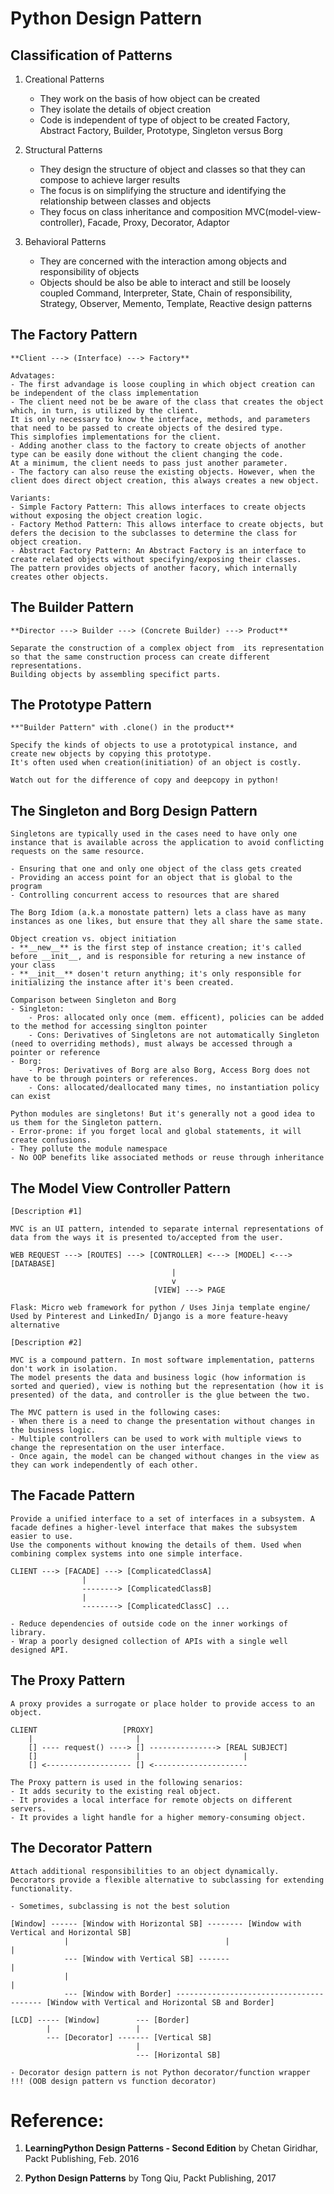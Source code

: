 # Python Design Pattern

## Classification of Patterns

1. Creational Patterns
    - They work on the basis of how object can be created
    - They isolate the details of object creation
    - Code is independent of type of object to be created
    Factory, Abstract Factory, Builder, Prototype, Singleton versus Borg
    
2. Structural Patterns
    - They design the structure of object and classes so that they can compose to achieve larger results
    - The focus is on simplifying the structure and identifying the relationship between classes and objects
    - They focus on class inheritance and composition
    MVC(model-view-controller), Facade, Proxy, Decorator, Adaptor
    
3. Behavioral Patterns
    - They are concerned with the interaction among objects and responsibility of objects
    - Objects should be also be able to interact and still be loosely coupled
    Command, Interpreter, State, Chain of responsibility, Strategy, Observer, Memento, Template, Reactive design patterns

## The Factory Pattern

    **Client ---> (Interface) ---> Factory** 

    Advatages:
    - The first advandage is loose coupling in which object creation can be independent of the class implementation
    - The client need not be be aware of the class that creates the object which, in turn, is utilized by the client.
    It is only necessary to know the interface, methods, and parameters that need to be passed to create objects of the desired type.
    This simplofies implementations for the client.
    - Adding another class to the factory to create objects of another type can be easily done without the client changing the code.
    At a minimum, the client needs to pass just another parameter.
    - The factory can also reuse the existing objects. However, when the client does direct object creation, this always creates a new object.
    
    Variants:
    - Simple Factory Pattern: This allows interfaces to create objects without exposing the object creation logic.
    - Factory Method Pattern: This allows interface to create objects, but defers the decision to the subclasses to determine the class for object creation.
    - Abstract Factory Pattern: An Abstract Factory is an interface to create related objects without specifying/exposing their classes.
    The pattern provides objects of another facory, which internally creates other objects.

## The Builder Pattern

    **Director ---> Builder ---> (Concrete Builder) ---> Product** 

    Separate the construction of a complex object from  its representation so that the same construction process can create different representations.
    Building objects by assembling specifict parts.
    
## The Prototype Pattern

    **"Builder Pattern" with .clone() in the product**

    Specify the kinds of objects to use a prototypical instance, and create new objects by copying this prototype.
    It's often used when creation(initiation) of an object is costly.
    
    Watch out for the difference of copy and deepcopy in python!

## The Singleton and Borg Design Pattern

    Singletons are typically used in the cases need to have only one instance that is available across the application to avoid conflicting requests on the same resource.

    - Ensuring that one and only one object of the class gets created
    - Providing an access point for an object that is global to the program
    - Controlling concurrent access to resources that are shared
    
    The Borg Idiom (a.k.a monostate pattern) lets a class have as many instances as one likes, but ensure that they all share the same state.
    
    Object creation vs. object initiation
    - **__new__** is the first step of instance creation; it's called before __init__, and is responsible for returing a new instance of your class
    - **__init__** dosen't return anything; it's only responsible for initializing the instance after it's been created.
    
    Comparison between Singleton and Borg
    - Singleton: 
        - Pros: allocated only once (mem. efficent), policies can be added to the method for accessing singlton pointer
        - Cons: Derivatives of Singletons are not automatically Singleton (need to overriding methods), must always be accessed through a pointer or reference
    - Borg:
        - Pros: Derivatives of Borg are also Borg, Access Borg does not have to be through pointers or references.
        - Cons: allocated/deallocated many times, no instantiation policy can exist
    
    Python modules are singletons! But it's generally not a good idea to us them for the Singleton pattern.
    - Error-prone: if you forget local and global statements, it will create confusions.
    - They pollute the module namespace
    - No OOP benefits like associated methods or reuse through inheritance

## The Model View Controller Pattern

    [Description #1]
    
    MVC is an UI pattern, intended to separate internal representations of data from the ways it is presented to/accepted from the user.
    
    WEB REQUEST ---> [ROUTES] ---> [CONTROLLER] <---> [MODEL] <---> [DATABASE]
                                        |
                                        v
                                    [VIEW] ---> PAGE
    
    Flask: Micro web framework for python / Uses Jinja template engine/ Used by Pinterest and LinkedIn/ Django is a more feature-heavy alternative

    [Description #2]

    MVC is a compound pattern. In most software implementation, patterns don't work in isolation.
    The model presents the data and business logic (how information is sorted and queried), view is nothing but the representation (how it is presented) of the data, and controller is the glue between the two.
    
    The MVC pattern is used in the following cases:
    - When there is a need to change the presentation without changes in the business logic.
    - Multiple controllers can be used to work with multiple views to change the representation on the user interface.
    - Once again, the model can be changed without changes in the view as they can work independently of each other.
    
## The Facade Pattern

    Provide a unified interface to a set of interfaces in a subsystem. A facade defines a higher-level interface that makes the subsystem easier to use.
    Use the components without knowing the details of them. Used when combining complex systems into one simple interface.

    CLIENT ---> [FACADE] ---> [ComplicatedClassA]
                    |
                    --------> [ComplicatedClassB]
                    |
                    --------> [ComplicatedClassC] ...
                
    - Reduce dependencies of outside code on the inner workings of library.
    - Wrap a poorly designed collection of APIs with a single well designed API.

## The Proxy Pattern

    A proxy provides a surrogate or place holder to provide access to an object.
    
    CLIENT                   [PROXY]
        |                       |
        [] ---- request() ----> [] ---------------> [REAL SUBJECT]
        []                      |                       |
        [] <------------------- [] <---------------------
        
    The Proxy pattern is used in the following senarios:
    - It adds security to the existing real object.
    - It provides a local interface for remote objects on different servers.
    - It provides a light handle for a higher memory-consuming object.
        
## The Decorator Pattern

    Attach additional responsibilities to an object dynamically.
    Decorators provide a flexible alternative to subclassing for extending functionality.
    
    - Sometimes, subclassing is not the best solution
    
    [Window] ------ [Window with Horizontal SB] -------- [Window with Vertical and Horizontal SB]
                |                                   |                       |
                --- [Window with Vertical SB] -------                       |
                |                                                           |
                --- [Window with Border] ---------------------------------------- [Window with Vertical and Horizontal SB and Border]
    
    [LCD] ----- [Window]        --- [Border]
            |                   |
            --- [Decorator] ------- [Vertical SB]
                                |
                                --- [Horizontal SB]
                                
    - Decorator design pattern is not Python decorator/function wrapper !!! (OOB design pattern vs function decorator)
    
# Reference:

1. **LearningPython Design Patterns - Second Edition**
by Chetan Giridhar, Packt Publishing, Feb. 2016

2. **Python Design Patterns**
by Tong Qiu, Packt Publishing, 2017
